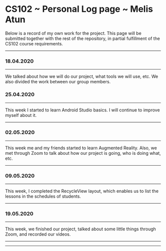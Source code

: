 # CS102 ~ Personal Log page ~ Melis Atun

Below is a record of my own work for the project. This page will be submitted together with the rest of the repository, in partial fulfillment of the CS102 course requirements.

****
### 18.04.2020
****
We talked about how we will do our project, what tools we will use, etc. We also divided the work between our group members.

### 25.04.2020
**** 
This week I started to learn Android Studio basics. I will continue to improve myself about it.

****
### 02.05.2020
****
This week me and my friends started to learn Augmented Reality. Also, we met through Zoom to talk about how our project is going, who is doing what, etc. 

****
### 09.05.2020
****
This week, I completed the RecycleView layout, which enables us to list the lessons in the schedules of students.

****
### 19.05.2020
****
This week, we finished our project, talked about some little things through Zoom, and recorded our videos.

****
****
